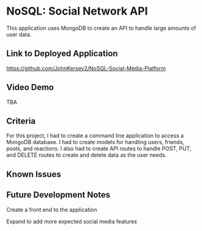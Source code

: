 # NoSQL: Social Network API

This application uses MongoDB to create an API to handle large amounts of user data. 

## Link to Deployed Application

<https://github.com/JohnKersey2/NoSQL-Social-Media-Platform>

## Video Demo

TBA

## Criteria

For this project, I had to create a command line application to access a MongoDB database. I had to create models for handling users, friends, posts, and reactions. I also had to create API routes to handle POST, PUT, and DELETE routes to create and delete data as the user needs.

## Known Issues

## Future Development Notes

Create a front end to the application

Expand to add more expected social media features